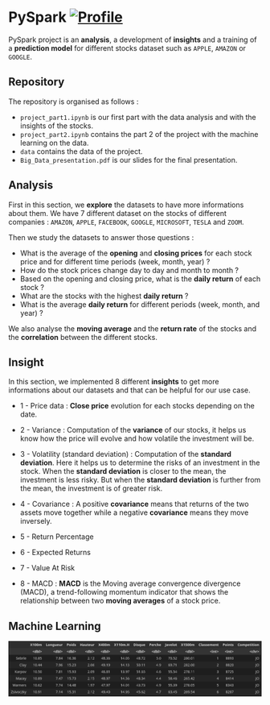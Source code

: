 # PySpark [![Profile][title-img]][profile]

[title-img]:https://img.shields.io/badge/-LAVS-blue
[profile]:https://github.com/LAVS-TM



PySpark project is an **analysis**, a development of **insights** and a training of a **prediction model** for different stocks dataset such as `APPLE`, `AMAZON` or `GOOGLE`.  

## Repository

The repository is organised as follows :

* `project_part1.ipynb` is our first part with the data analysis and with the insights of the stocks.
* `project_part2.ipynb` contains the part 2 of the project with the machine learning on the data.
* `data` contains the data of the project.
* `Big_Data_presentation.pdf` is our slides for the final presentation.


## Analysis

First in this section, we **explore** the datasets to have more informations about them. We have 7 different dataset on the stocks of different companies : `AMAZON`, `APPLE`, `FACEBOOK`, `GOOGLE`, `MICROSOFT`, `TESLA` and `ZOOM`.

Then we study the datasets to answer those questions :
* What is the average of the **opening** and **closing prices** for each stock price and for different time periods (week, month, year) ?
* How do the stock prices change day to day and month to month ?
* Based on the opening and closing price, what is the **daily return** of each stock ?
* What are the stocks with the highest **daily return** ?
* What is the average **daily return** for different periods (week, month, and year) ?

We also analyse the **moving average** and the **return rate** of the stocks and the **correlation** between the different stocks.


## Insight

In this section, we implemented 8 different **insights** to get more informations about our datasets and that can be helpful for our use case.

* 1 - Price data :
**Close price** evolution for each stocks depending on the date.

* 2 - Variance :
Computation of the **variance** of our stocks, it helps us know how the price will evolve and how volatile the investment will be.

* 3 - Volatility (standard deviation) :
Computation of the **standard deviation**. Here it helps us to determine the risks of an investment in the stock. When the **standard deviation** is closer to the mean, the investment is less risky. But when the **standard deviation** is further from the mean, the investment is of greater risk.

* 4 - Covariance :
A positive **covariance** means that returns of the two assets move together while a negative **covariance** means they move inversely.

* 5 - Return Percentage

* 6 - Expected Returns

* 7 - Value At Risk

* 8 - MACD :
**MACD** is the Moving average convergence divergence (MACD), a trend-following momentum indicator that shows the relationship between two **moving averages** of a stock price.

## Machine Learning


<img src="https://github.com/LAVS-TM/RAND/blob/main/readme_images/dataset.png" alt="Dataset">
